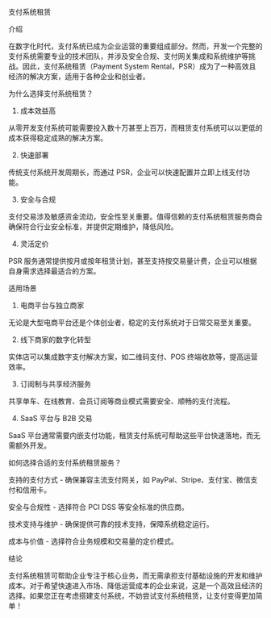 支付系统租赁

介绍

在数字化时代，支付系统已成为企业运营的重要组成部分。然而，开发一个完整的支付系统需要专业的技术团队，并涉及安全合规、支付网关集成和系统维护等挑战。因此，支付系统租赁（Payment System Rental，PSR）成为了一种高效且经济的解决方案，适用于各种企业和创业者。

为什么选择支付系统租赁？

1. 成本效益高

从零开发支付系统可能需要投入数十万甚至上百万，而租赁支付系统可以以更低的成本获得稳定成熟的解决方案。

2. 快速部署

传统支付系统开发周期长，而通过 PSR，企业可以快速配置并立即上线支付功能。

3. 安全与合规

支付交易涉及敏感资金流动，安全性至关重要。值得信赖的支付系统租赁服务商会确保符合行业安全标准，并提供定期维护，降低风险。

4. 灵活定价

PSR 服务通常提供按月或按年租赁计划，甚至支持按交易量计费，企业可以根据自身需求选择最适合的方案。

适用场景

1. 电商平台与独立商家

无论是大型电商平台还是个体创业者，稳定的支付系统对于日常交易至关重要。

2. 线下商家的数字化转型

实体店可以集成数字支付解决方案，如二维码支付、POS 终端收款等，提高运营效率。

3. 订阅制与共享经济服务

共享单车、在线教育、会员订阅等商业模式需要安全、顺畅的支付流程。

4. SaaS 平台与 B2B 交易

SaaS 平台通常需要内嵌支付功能，租赁支付系统可帮助这些平台快速落地，而无需额外开发。

如何选择合适的支付系统租赁服务？

支持的支付方式 - 确保兼容主流支付网关，如 PayPal、Stripe、支付宝、微信支付和信用卡。

安全与合规性 - 选择符合 PCI DSS 等安全标准的供应商。

技术支持与维护 - 确保提供可靠的技术支持，保障系统稳定运行。

成本与价值 - 选择符合业务规模和交易量的定价模式。

结论

支付系统租赁可帮助企业专注于核心业务，而无需承担支付基础设施的开发和维护成本。对于希望快速进入市场、降低运营成本的企业来说，这是一个高效且经济的选择。如果您正在考虑搭建支付系统，不妨尝试支付系统租赁，让支付变得更加简单！
